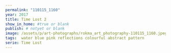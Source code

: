 ```yaml
---
permalink: "110115_1160"
year: 2017
title: Time Lost 2
show_in_home: #true or blank
publish: # notyet or blank
image: /assets/p/art-photographs/rokma_art_photography-110115_1160.jpeg
tags:  water blue pink reflections colourful abstract pattern
serie: Time Lost
---
```

